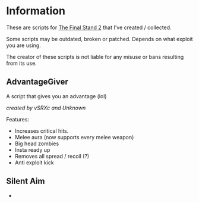 # Information

These are scripts for [The Final Stand 2](https://www.roblox.com/games/133815151/) that I've created / collected.

Some scripts may be outdated, broken or patched. Depends on what exploit you are using.

The creator of these scripts is not liable for any misuse or bans resulting from its use.



## AdvantageGiver


A script that gives you an advantage (lol)

*created by vSRXc and Unknown*

Features:
* Increases critical hits.
* Melee aura (now supports every melee weapon)
* Big head zombies
* Insta ready up
* Removes all spread / recoil (?)
* Anti exploit kick

## Silent Aim

-
